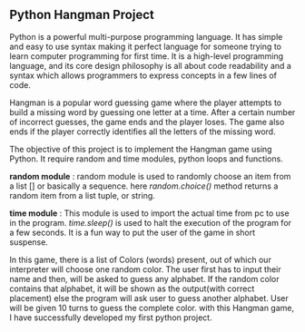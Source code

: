 ## Python Hangman Project
Python is a powerful multi-purpose programming language. It has simple and easy to use syntax making it perfect language for someone trying to learn computer programming
for first time. It is a high-level programming language, and its core design philosophy is all about code readability and a syntax which allows programmers to express 
concepts in a few lines of code.

Hangman is a popular word guessing game where the player attempts to build a missing word by guessing one letter at a time. After a certain number of incorrect guesses, the game ends and the player loses. The game also ends if the player correctly identifies all the letters of the missing word.

The objective of this project is to implement the Hangman game using Python. It require random and time modules, python loops and functions.

**random module** : random module is used to randomly choose an item from a list [] or basically a sequence. here *random.choice()* method returns a random item from a list
                    tuple, or string.
                
**time module** : This module is used to import the actual time from pc to use in the program. *time.sleep()* is used to halt the execution of the program for a few seconds. 
                   It is a fun way to put the user of the game in short suspense.

In this game, there is a list of Colors (words) present, out of which our interpreter will choose one random color. The user first has to input their name and then, 
will be asked to guess any alphabet. If the random color contains that alphabet, it will be shown as the output(with correct placement) else the program will ask user 
to guess another alphabet. User will be given 10 turns to guess the complete color. with this Hangman game, I have successfully developed my first python project.
